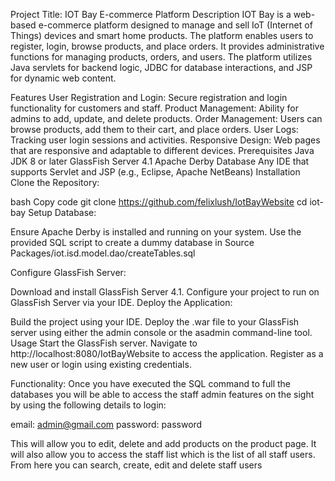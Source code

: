 Project Title: IOT Bay E-commerce Platform
Description
IOT Bay is a web-based e-commerce platform designed to manage and sell IoT (Internet of Things) devices and smart home products. The platform enables users to register, login, browse products, and place orders. It provides administrative functions for managing products, orders, and users. The platform utilizes Java servlets for backend logic, JDBC for database interactions, and JSP for dynamic web content.

Features
User Registration and Login: Secure registration and login functionality for customers and staff.
Product Management: Ability for admins to add, update, and delete products.
Order Management: Users can browse products, add them to their cart, and place orders.
User Logs: Tracking user login sessions and activities.
Responsive Design: Web pages that are responsive and adaptable to different devices.
Prerequisites
Java JDK 8 or later
GlassFish Server 4.1
Apache Derby Database
Any IDE that supports Servlet and JSP (e.g., Eclipse, Apache NetBeans)
Installation
Clone the Repository:

bash
Copy code
git clone https://github.com/felixlush/IotBayWebsite
cd iot-bay
Setup Database:

Ensure Apache Derby is installed and running on your system.
Use the provided SQL script to create a dummy database in Source Packages/iot.isd.model.dao/createTables.sql

Configure GlassFish Server:

Download and install GlassFish Server 4.1.
Configure your project to run on GlassFish Server via your IDE.
Deploy the Application:

Build the project using your IDE.
Deploy the .war file to your GlassFish server using either the admin console or the asadmin command-line tool.
Usage
Start the GlassFish server.
Navigate to http://localhost:8080/IotBayWebsite to access the application.
Register as a new user or login using existing credentials.

Functionality:
Once you have executed the SQL command to full the databases you will be able to access the staff admin features on the sight by using the following details to login:

email: admin@gmail.com
password: password

This will allow you to edit, delete and add products on the product page. It will also allow you to access the staff list which is the list of all staff users. From here you can search, create, edit and delete staff users
